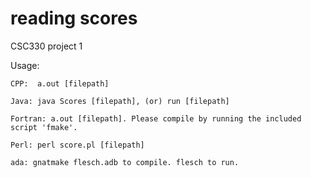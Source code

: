 # reading scores

CSC330 project 1

Usage:
	
	CPP:  a.out [filepath]
	
	Java: java Scores [filepath], (or) run [filepath]
	
	Fortran: a.out [filepath]. Please compile by running the included script 'fmake'.
    
    Perl: perl score.pl [filepath]

    ada: gnatmake flesch.adb to compile. flesch to run.